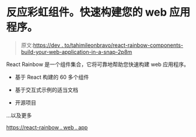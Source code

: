 # 反应彩虹组件。快速构建您的 web 应用程序。

> 原文:[https://dev . to/tahimileonbravo/react-rainbow-components-build-your-web-application-in-a-snap-2p8m](https://dev.to/tahimileonbravo/react-rainbow-components-build-your-web-application-in-a-snap-2p8m)

React Rainbow 是一个组件集合，它将可靠地帮助您快速构建 web 应用程序。

*   基于 React 构建的 60 多个组件

*   基于交互式示例的适当文档

*   开源项目

…以及更多

[https://react-rainbow . web . app](https://react-rainbow.web.app)